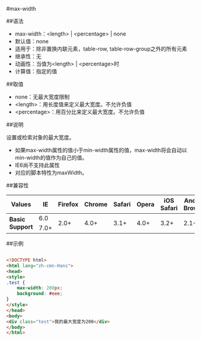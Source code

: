 #max-width

##语法

- max-width：&lt;length&gt; | &lt;percentage&gt; | none
- 默认值：none
- 适用于：除非置换内联元素，table-row, table-row-group之外的所有元素
- 继承性：无
- 动画性：当值为&lt;length&gt; | &lt;percentage&gt;时
- 计算值：指定的值


##取值

- none：无最大宽度限制
- &lt;length&gt;：用长度值来定义最大宽度。不允许负值
- &lt;percentage&gt;：用百分比来定义最大宽度。不允许负值


##说明

设置或检索对象的最大宽度。

- 如果max-width属性的值小于min-width属性的值，max-width将会自动以min-width的值作为自己的值。
- IE6尚不支持此属性
- 对应的脚本特性为maxWidth。


##兼容性


<table class="compatible">
<thead>
	<tr>
		<th>Values</th>
		<th>IE</th>
		<th>Firefox</th>
		<th>Chrome</th>
		<th>Safari</th>
		<th>Opera</th>
		<th>iOS Safari</th>
		<th>Android Browser</th>
		<th>Android Chrome</th>
	</tr>
</thead>
<tbody>
	<tr>
		<td rowspan="2"><strong>Basic Support</strong></td>
		<td class="unsupport">6.0</td>
		<td class="support" rowspan="2">2.0+</td>
		<td class="support" rowspan="2">4.0+</td>
		<td class="support" rowspan="2">3.1+</td>
		<td class="support" rowspan="2">4.0+</td>
		<td class="support" rowspan="2">3.2+</td>
		<td class="support" rowspan="2">2.1+</td>
		<td class="support" rowspan="2">18.0+</td>
	</tr>
	<tr>
		<td class="support">7.0+</td>
	</tr>
</tbody>
</table>




##示例

```html

<!DOCTYPE html>
<html lang="zh-cmn-Hans">
<head>
<style>
.test {
	max-width: 200px;
	background: #eee;
}
</style>
</head>
<body>
<div class="test">我的最大宽度为200</div>
</body>
</html>

```
